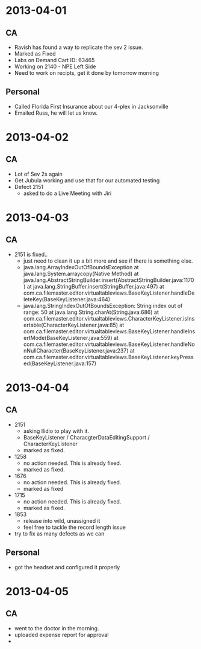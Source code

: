 2013-04-01
==========

CA
--
* Ravish has found a way to replicate the sev 2 issue.
* Marked as Fixed 
* Labs on Demand Cart ID: 63465
* Working on 2140 - NPE Left Side
* Need to work on recipts, get it done by tomorrow morning

Personal
--------
* Called Florida First Insurance about our 4-plex in Jacksonville
* Emailed Russ, he will let us know.

2013-04-02
==========

CA
--
* Lot of Sev 2s again
* Get Jubula working and use that for our automated testing
* Defect 2151
	- asked to do a Live Meeting with Jiri

2013-04-03
==========

CA
--
* 2151 is fixed.. 
	- just need to clean it up a bit more and see if there is something else.
	- java.lang.ArrayIndexOutOfBoundsException
at java.lang.System.arraycopy(Native Method)
at java.lang.AbstractStringBuilder.insert(AbstractStringBuilder.java:1170)
at java.lang.StringBuffer.insert(StringBuffer.java:497)
at com.ca.filemaster.editor.virtualtableviews.BaseKeyListener.handleDeleteKey(BaseKeyListener.java:464)
	- java.lang.StringIndexOutOfBoundsException: String index out of range: 50
at java.lang.String.charAt(String.java:686)
at com.ca.filemaster.editor.virtualtableviews.CharacterKeyListener.isInsertable(CharacterKeyListener.java:85)
at com.ca.filemaster.editor.virtualtableviews.BaseKeyListener.handleInsertMode(BaseKeyListener.java:559)
at com.ca.filemaster.editor.virtualtableviews.BaseKeyListener.handleNonNullCharacter(BaseKeyListener.java:237)
at com.ca.filemaster.editor.virtualtableviews.BaseKeyListener.keyPressed(BaseKeyListener.java:157)

2013-04-04
==========

CA
--
* 2151
	- asking Ilidio to play with it.
	- BaseKeyListener / CharacgterDataEditingSupport / CharacterKeyListener
	- marked as fixed.
* 1258
	- no action needed.  This is already fixed.
	- marked as fixed.
* 1676
	- no action needed.  This is already fixed.
	- marked as fixed
* 1715
	- no action needed.  This is already fixed.
	- marked as fixed.
* 1853 
	- release into wild, unassigned it
	- feel free to tackle the record length issue
* try to fix as many defects as we can
	
Personal
--------
* got the headset and configured it properly

2013-04-05	
==========

CA
--
* went to the doctor in the morning.
* uploaded expense report for approval
* 